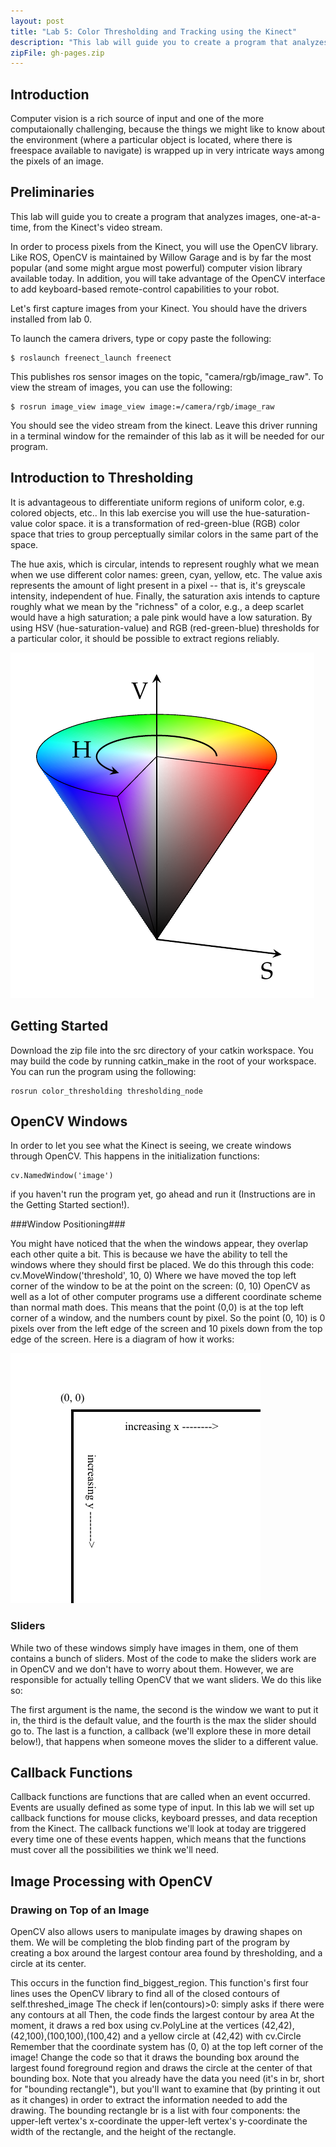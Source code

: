```yaml
---
layout: post
title: "Lab 5: Color Thresholding and Tracking using the Kinect"
description: "This lab will guide you to create a program that analyzes images, one-at-a-time, from the Kinect's video stream and openCV."
zipFile: gh-pages.zip
---
```


Introduction
--------------

Computer vision is a rich source of input and one of the more computaionally challenging, because the things we might like to know about the environment (where a particular object is located, where there is freespace available to navigate) is wrapped up in very intricate ways among the pixels of an image. 


Preliminaries
--------------

This lab will guide you to create a program that analyzes images, one-at-a-time, from the Kinect's video stream.

In order to process pixels from the Kinect, you will use the OpenCV library. Like ROS, OpenCV is maintained by Willow Garage and is by far the most popular (and some might argue most powerful) computer vision library available today. In addition, you will take advantage of the OpenCV interface to add keyboard-based remote-control capabilities to your robot. 

Let's first capture images from your Kinect. You should have the drivers installed from lab 0.

To launch the camera drivers, type or copy paste the following:

	$ roslaunch freenect_launch freenect

This publishes ros sensor images on the topic, "camera/rgb/image_raw". To view the stream of images, you can use the following:

	$ rosrun image_view image_view image:=/camera/rgb/image_raw

You should see the video stream from the kinect. Leave this driver running in a terminal window for the remainder of this lab as it will be needed for our program.

Introduction to Thresholding
--------------

It is advantageous to differentiate uniform regions of uniform color, e.g. colored objects, etc..
In this lab exercise you will use the hue-saturation-value color space. it is a transformation of red-green-blue (RGB) color space that tries to group perceptually similar colors in the same part of the space. 

The hue axis, which is circular, intends to represent roughly what we mean when we use different color names: green, cyan, yellow, etc. The value axis represents the amount of light present in a pixel -- that is, it's greyscale intensity, independent of hue. Finally, the saturation axis intends to capture roughly what we mean by the "richness" of a color, e.g., a deep scarlet would have a high saturation; a pale pink would have a low saturation. By using HSV (hue-saturation-value) and RGB (red-green-blue) thresholds for a particular color, it should be possible to extract regions reliably. 

![HSV diagram][HSV-axis]

Getting Started
---------------
Download the zip file into the src directory of your catkin workspace. You may build the code by running catkin_make in the root of your workspace. You can run the program using the following:

	rosrun color_thresholding thresholding_node



OpenCV Windows
--------------

In order to let you see what the Kinect is seeing, we create windows through OpenCV.
This happens in the initialization functions:

	cv.NamedWindow('image')

if you haven't run the program yet, go ahead and run it (Instructions are in the Getting Started section!).

###Window Positioning###

You might have noticed that the when the windows appear, they overlap each other quite a bit. This is because we have the ability to tell the windows where they should first be placed. We do this through this code:
cv.MoveWindow('threshold', 10, 0)
Where we have moved the top left corner of the window to be at the point on the screen: (0, 10)
OpenCV as well as a lot of other computer programs use a different coordinate scheme than normal math does. This means that the point (0,0) is at the top left corner of a window, and the numbers count by pixel. So the point (0, 10) is 0 pixels over from the left edge of the screen and 10 pixels down from the top edge of the screen.
Here is a diagram of how it works: 

![OpenCV Window][openCV-top-left]

### Sliders ###
While two of these windows simply have images in them, one of them contains a bunch of sliders. Most of the code to make the sliders work are in OpenCV and we don't have to worry about them.
However, we are responsible for actually telling OpenCV that we want sliders.
We do this like so:

The first argument is the name, the second is the window we want to put it in, the third is the default value, and the fourth is the max the slider should go to.
The last is a function, a callback (we'll explore these in more detail below!), that happens when someone moves the slider to a different value.

Callback Functions
--------------

Callback functions are functions that are called when an event occurred. Events are usually defined as some type of input. In this lab we will set up callback functions for mouse clicks, keyboard presses, and data reception from the Kinect.
The callback functions we'll look at today are triggered every time one of these events happen, which means that the functions must cover all the possibilities we think we'll need. 

Image Processing with OpenCV
-------------

### Drawing on Top of an Image ###

OpenCV also allows users to manipulate images by drawing shapes on them. We will be completing the blob finding part of the program by creating a box around the largest contour area found by thresholding, and a circle at its center.

This occurs in the function find_biggest_region.
This function's first four lines uses the OpenCV library to find all of the closed contours of self.threshed_image
The check if len(contours)>0: simply asks if there were any contours at all
Then, the code finds the largest contour by area
At the moment, it draws a red box using cv.PolyLine at the vertices (42,42),(42,100),(100,100),(100,42) and a yellow circle at (42,42) with cv.Circle
Remember that the coordinate system has (0, 0) at the top left corner of the image!
Change the code so that it draws the bounding box around the largest found foreground region and draws the circle at the center of that bounding box.
Note that you already have the data you need (it's in br, short for "bounding rectangle"), but you'll want to examine that (by printing it out as it changes) in order to extract the information needed to add the drawing. The bounding rectangle br is a list with four components:
the upper-left vertex's x-coordinate
the upper-left vertex's y-coordinate
the width of the rectangle, and
the height of the rectangle.


[HSV-axis]: ../images/post/HSV.png
[openCV-top-left]: ../images/post/top_left.png